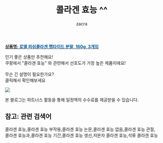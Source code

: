 ﻿---
layout: post
title:  "콜라겐 효능 ^^"
author: zacra
categories: [ 아이템 ]
tags: [콜라겐 효능,콜라겐 효능 부작용,콜라겐 효능 논문,콜라겐 효능 없음,콜라겐 효능 관절,콜라겐 효능과,콜라겐 효능 기간,콜라겐 효능 생선,저분자 콜라겐 효능,석류 콜라겐 효능]
image: https://static.coupangcdn.com/image/retail/images/6296442513094-f5e82fc1-407c-4599-a550-2dead676aabd.jpg 
description: "쿠팡에서 콜라겐 효능 관련 키워드로 가장 고객 선호도가 높은 제품이랍니다."
rating: 4.5
---

<a href="https://link.coupang.com/re/AFFSDP?lptag=AF8407795&pageKey=60977900&itemId=571934292&vendorItemId=4502483297&traceid=V0-153-5ca4e628a7bba43f"><b>상품명: <font color='#01579B'>로엘 피쉬콜라겐 펩타이드 분말, 160g, 3개입</font></b></a>

인기 좋은 상품만 추천해요!<br/>
쿠팡에서 "콜라겐 효능" 와 관련해서 선호도가 가장 높은 제품이에요!<br/><br/>
무슨 긴 설명이 필요한가요?  
클릭해서 확인해보세요


<a href="https://link.coupang.com/re/AFFSDP?lptag=AF8407795&pageKey=60977900&itemId=571934292&vendorItemId=4502483297&traceid=V0-153-5ca4e628a7bba43f"><img src="https://thumbnail6.coupangcdn.com/thumbnails/remote/q89/image/retail/images/58355677684131-5a5da8b3-6e77-437b-9465-144ba9531dc4.jpg"></a> 

본 블로그는 파트너스 활동을 통해 일정액의 수수료를 제공받을 수 있습니다.

## 참고: 관련 검색어    
콜라겐 효능,콜라겐 효능 부작용,콜라겐 효능 논문,콜라겐 효능 없음,콜라겐 효능 관절,콜라겐 효능과,콜라겐 효능 기간,콜라겐 효능 생선,저분자 콜라겐 효능,석류 콜라겐 효능